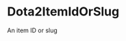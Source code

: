 # Dota2ItemIdOrSlug

An item ID or slug

<!-- This file was generated by liblab | https://liblab.com/ -->
